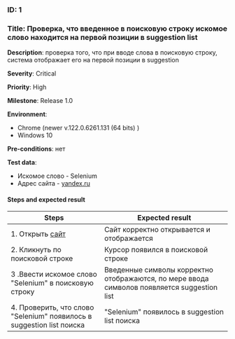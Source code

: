 ### ID: 1

### Title: Проверка, что введенное в поисковую строку искомое слово находится на первой позиции в suggestion list 



 **Description**: проверка того, что при вводе слова в поисковую строку, система отображает его на первой позиции в suggestion

 **Severity**: Critical

 **Priority**: High

 **Milestone**: Release 1.0

 **Environment**: 

 * Chrome (newer  v.122.0.6261.131   (64 bits) )
 * Windows 10
  

 **Pre-conditions**: нет

 **Test data**:

 *  Искомое слово - Selenium
 *  Адрес сайта - [yandex.ru](https://ya.ru/)
  
#### Steps and expected result 


| Steps           | Expected result  |
|-----------------|-----------------|
| 1. Открыть [сайт](https://ya.ru/) | Сайт корректно открывается и отображается |
| 2. Кликнуть по поисковой строке | Курсор появился в поисковой строке |
| 3 .Ввести искомое слово "Selenium" в поисковую строку | Введенные символы корректно отображаются, по мере ввода символов появляется suggestion list |
| 4. Проверить, что слово "Selenium" появилось в suggestion list поиска  | "Selenium" появилось в suggestion list поиска |



